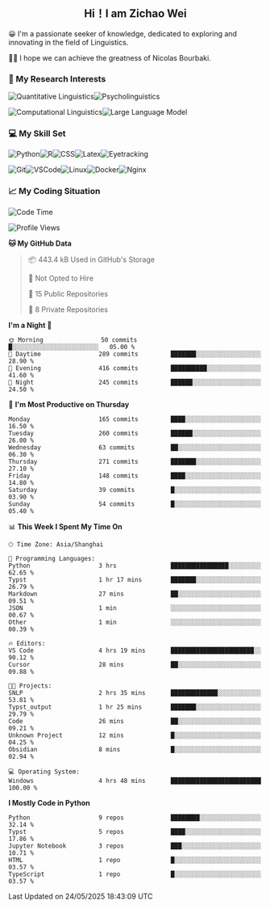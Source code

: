 

## <div align="center">Hi！I am Zichao Wei</div>

😀 I'm a passionate seeker of knowledge, dedicated to exploring and innovating in the field of Linguistics.

🙋‍♂️ I hope we can achieve the greatness of Nicolas Bourbaki.

### 🔬 My Research Interests

![Quantitative Linguistics](https://img.shields.io/badge/Quantitative%20Linguistics-%230072CC.svg?&style=for-the-badge&logo=appveyor&logoColor=white)![Psycholinguistics](https://img.shields.io/badge/Psycholinguistics-%2301a3a1.svg?&style=for-the-badge&logo=AWS%20Amplify&logoColor=white)

![Computational Linguistics](https://img.shields.io/badge/Computational%20Linguistics-%231877F2.svg?&style=for-the-badge&logo=Markdown&logoColor=white)![Large Language Model](https://img.shields.io/badge/Large%20Language%20Model-%23F76300.svg?&style=for-the-badge&logo=Android&logoColor=white)

### 💻 My Skill Set

![Python](https://img.shields.io/badge/Python-%2314354C.svg?style=for-the-badge&logo=python&logoColor=white&color=2AB3E3)![R](https://img.shields.io/badge/-R-276DC3?style=for-the-badge&logo=r&logoColor=white)![CSS](https://img.shields.io/badge/-CSS-1572B6?style=for-the-badge&logo=css3&logoColor=white)![Latex](https://img.shields.io/badge/-Latex-008080?style=for-the-badge&logo=latex&logoColor=white)![Eyetracking](https://img.shields.io/badge/Eyetracking-%230078D6?style=for-the-badge&logo=SearXNG&logoColor=#3050FF)

![Git](https://img.shields.io/badge/-Git-F05032?style=for-the-badge&logo=git&logoColor=white)![VSCode](https://img.shields.io/badge/-VSCode-007ACC?style=for-the-badge&logo=visual-studio-code&logoColor=white)![Linux](https://img.shields.io/badge/-Linux-FCC624?style=for-the-badge&logo=linux&logoColor=black)![Docker](https://img.shields.io/badge/-Docker-2496ED?style=for-the-badge&logo=docker&logoColor=white)![Nginx](https://img.shields.io/badge/-Nginx-009639?style=for-the-badge&logo=nginx&logoColor=white)

### 📈 My Coding Situation

<!--START_SECTION:waka-->
![Code Time](http://img.shields.io/badge/Code%20Time-474%20hrs%2022%20mins-blue)

![Profile Views](http://img.shields.io/badge/Profile%20Views-0-blue)

**🐱 My GitHub Data** 

> 📦 443.4 kB Used in GitHub's Storage 
 > 
> 🚫 Not Opted to Hire
 > 
> 📜 15 Public Repositories 
 > 
> 🔑 8 Private Repositories 
 > 
**I'm a Night 🦉** 

```text
🌞 Morning                50 commits          █░░░░░░░░░░░░░░░░░░░░░░░░   05.00 % 
🌆 Daytime                289 commits         ███████░░░░░░░░░░░░░░░░░░   28.90 % 
🌃 Evening                416 commits         ██████████░░░░░░░░░░░░░░░   41.60 % 
🌙 Night                  245 commits         ██████░░░░░░░░░░░░░░░░░░░   24.50 % 
```
📅 **I'm Most Productive on Thursday** 

```text
Monday                   165 commits         ████░░░░░░░░░░░░░░░░░░░░░   16.50 % 
Tuesday                  260 commits         ██████░░░░░░░░░░░░░░░░░░░   26.00 % 
Wednesday                63 commits          ██░░░░░░░░░░░░░░░░░░░░░░░   06.30 % 
Thursday                 271 commits         ███████░░░░░░░░░░░░░░░░░░   27.10 % 
Friday                   148 commits         ████░░░░░░░░░░░░░░░░░░░░░   14.80 % 
Saturday                 39 commits          █░░░░░░░░░░░░░░░░░░░░░░░░   03.90 % 
Sunday                   54 commits          █░░░░░░░░░░░░░░░░░░░░░░░░   05.40 % 
```


📊 **This Week I Spent My Time On** 

```text
🕑︎ Time Zone: Asia/Shanghai

💬 Programming Languages: 
Python                   3 hrs               ████████████████░░░░░░░░░   62.65 % 
Typst                    1 hr 17 mins        ███████░░░░░░░░░░░░░░░░░░   26.79 % 
Markdown                 27 mins             ██░░░░░░░░░░░░░░░░░░░░░░░   09.51 % 
JSON                     1 min               ░░░░░░░░░░░░░░░░░░░░░░░░░   00.67 % 
Other                    1 min               ░░░░░░░░░░░░░░░░░░░░░░░░░   00.39 % 

🔥 Editors: 
VS Code                  4 hrs 19 mins       ███████████████████████░░   90.12 % 
Cursor                   28 mins             ██░░░░░░░░░░░░░░░░░░░░░░░   09.88 % 

🐱‍💻 Projects: 
SNLP                     2 hrs 35 mins       █████████████░░░░░░░░░░░░   53.81 % 
Typst_output             1 hr 25 mins        ███████░░░░░░░░░░░░░░░░░░   29.79 % 
Code                     26 mins             ██░░░░░░░░░░░░░░░░░░░░░░░   09.21 % 
Unknown Project          12 mins             █░░░░░░░░░░░░░░░░░░░░░░░░   04.25 % 
Obsidian                 8 mins              █░░░░░░░░░░░░░░░░░░░░░░░░   02.94 % 

💻 Operating System: 
Windows                  4 hrs 48 mins       █████████████████████████   100.00 % 
```

**I Mostly Code in Python** 

```text
Python                   9 repos             ████████░░░░░░░░░░░░░░░░░   32.14 % 
Typst                    5 repos             ████░░░░░░░░░░░░░░░░░░░░░   17.86 % 
Jupyter Notebook         3 repos             ███░░░░░░░░░░░░░░░░░░░░░░   10.71 % 
HTML                     1 repo              █░░░░░░░░░░░░░░░░░░░░░░░░   03.57 % 
TypeScript               1 repo              █░░░░░░░░░░░░░░░░░░░░░░░░   03.57 % 
```




 Last Updated on 24/05/2025 18:43:09 UTC
<!--END_SECTION:waka-->

